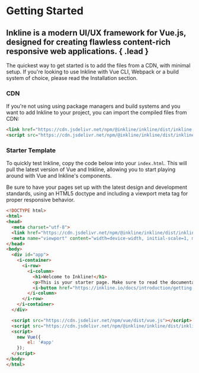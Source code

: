 # Getting Started
## Inkline is a modern UI/UX framework for Vue.js, designed for creating flawless content-rich responsive web applications. { .lead }

The quickest way to get started is to add the files from a CDN, with minimal setup. If you're looking to use Inkline with Vue CLI, Webpack or a build system of choice, please read the <nuxt-link :to="{ name: 'docs-introduction-installation' }">Installation</nuxt-link> section.

### CDN

If you're not using using package managers and build systems and you want to add Inkline to your project, you can import the compiled files from CDN:

~~~html
<link href="https://cdn.jsdelivr.net/npm/@inkline/inkline/dist/inkline.css" rel="stylesheet">
<script src="https://cdn.jsdelivr.net/npm/@inkline/inkline/dist/inkline.js"></script>
~~~

### Starter Template

To quickly test Inkline, copy the code below into your `index.html`. This will pull the latest version of Vue and Inkline, allowing you to start playing around with Vue and Inkline's components. 

Be sure to have your pages set up with the latest design and development standards, using an HTML5 doctype and including a viewport meta tag for proper responsive behavior.

~~~html
<!DOCTYPE html>
<html>
<head>
  <meta charset="utf-8">
  <link href="https://cdn.jsdelivr.net/npm/@inkline/inkline/dist/inkline.css" rel="stylesheet">
  <meta name="viewport" content="width=device-width, initial-scale=1, maximum-scale=1, user-scalable=no">
</head>
<body>
  <div id="app">
    <i-container>
      <i-row>
        <i-column>
          <h1>Welcome to Inkline!</h1>
          <p>This is your starter page. Make sure to read the documentation to learn about what Inkline has to offer.</p>
          <i-button href="https://inkline.io/docs/introduction/getting-started">Read Documentation</i-button>
        </i-column>
      </i-row>
    </i-container>
  </div>

  <script src="https://cdn.jsdelivr.net/npm/vue/dist/vue.js"></script>
  <script src="https://cdn.jsdelivr.net/npm/@inkline/inkline/dist/inkline.js"></script>
  <script>
    new Vue({ 
        el: '#app' 
    });
  </script>
</body>
</html>
~~~

